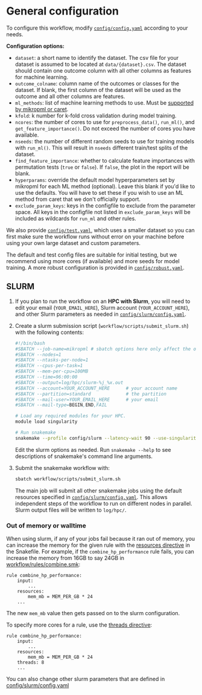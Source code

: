 # General configuration

To configure this workflow, modify [`config/config.yaml`](/config/config.yaml) 
according to your needs.

**Configuration options:**

  - `dataset`: a short name to identify the dataset. The csv file for your 
    dataset is assumed to be located at `data/{dataset}.csv`.
    The dataset should contain one outcome column with all other columns as
    features for machine learning.
  - `outcome_colname`: column name of the outcomes or classes for the dataset. 
    If blank, the first column of the dataset will be used as the outcome and 
    all other columns are features.
  - `ml_methods`: list of machine learning methods to use. Must be 
    [supported by mikropml or caret](http://www.schlosslab.org/mikropml/articles/introduction.html#the-methods-we-support).
  - `kfold`: k number for k-fold cross validation during model training. 
  - `ncores`: the number of cores to use for `preprocess_data()`, `run_ml()`, 
    and `get_feature_importance()`. Do not exceed the number of cores you have available.
  - `nseeds`: the number of different random seeds to use for training models 
    with `run_ml()`. This will result in `nseeds` different train/test splits 
    of the dataset.
  - `find_feature_importance`: whether to calculate feature importances with 
    permutation tests (`true` or `false`). If `false`, the plot in the report 
    will be blank. 
  - `hyperparams`: override the default model hyperparameters set by mikropml 
    for each ML method (optional). Leave this blank if you'd like to use the 
    defaults. You will have to set these if you wish to use an ML method from 
    caret that we don't officially support. 
  - `exclude_param_keys`: keys in the configfile to exclude from the parameter 
    space. All keys in the configfile not listed in `exclude_param_keys` will be
    included as wildcards for `run_ml` and other rules. 

We also provide [`config/test.yaml`](/config/test.yaml), which uses a smaller 
dataset so you can first make sure the workflow runs without error on your
machine before using your own large dataset and custom parameters.

The default and test config files are suitable for initial testing,
but we recommend using more cores (if available) and
more seeds for model training.
A more robust configuration is provided in
[`config/robust.yaml`](/config/robust.yaml).

## SLURM

1. If you plan to run the workflow on an **HPC with Slurm**, you will need to 
   edit your email (`YOUR_EMAIL_HERE`), 
   Slurm account (`YOUR_ACCOUNT_HERE`), 
   and other Slurm parameters as needed in 
   [`config/slurm/config.yaml`](/config/slurm/config.yaml).

1. Create a slurm submission script (`workflow/scripts/submit_slurm.sh`) with the following contents:

    ```sh
    #!/bin/bash
    #SBATCH --job-name=mikropml # sbatch options here only affect the overall job
    #SBATCH --nodes=1
    #SBATCH --ntasks-per-node=1
    #SBATCH --cpus-per-task=1
    #SBATCH --mem-per-cpu=100MB
    #SBATCH --time=96:00:00
    #SBATCH --output=log/hpc/slurm-%j_%x.out 
    #SBATCH --account=YOUR_ACCOUNT_HERE      # your account name
    #SBATCH --partition=standard             # the partition
    #SBATCH --mail-user=YOUR_EMAIL_HERE      # your email
    #SBATCH --mail-type=BEGIN,END,FAIL

    # Load any required modules for your HPC.
    module load singularity 

    # Run snakemake
    snakemake --profile config/slurm --latency-wait 90 --use-singularity --use-conda --configfile config/test.yaml
    ```
    Edit the slurm options as needed. Run `snakemake --help` to see descriptions of snakemake's command line arguments.

1. Submit the snakemake workflow with: 

    ``` sh
    sbatch workflow/scripts/submit_slurm.sh
    ```

    The main job will submit all other snakemake jobs using the default resources specified in [`config/slurm/config.yaml`](/config/slurm/config.yaml). 
    This allows independent steps of the workflow to run on different nodes in parallel.
    Slurm output files will be written to `log/hpc/`.


### Out of memory or walltime

When using slurm,
if any of your jobs fail because it ran out of memory, you can increase the
memory for the given rule with the
[resources directive](https://snakemake.readthedocs.io/en/stable/snakefiles/rules.html#resources)
in the Snakefile. For example, if the `combine_hp_performance` rule fails, you
can increase the memory from 16GB to say 24GB in
[workflow/rules/combine.smk](/workflow/rules/combine.smk):

```
rule combine_hp_performance:
    input:
        ...
    resources:
        mem_mb = MEM_PER_GB * 24
    ...
```

The new `mem_mb` value then gets passed on to the slurm configuration.

To specify more cores for a rule, use the
[threads directive](https://snakemake.readthedocs.io/en/stable/snakefiles/rules.html#threads):

```
rule combine_hp_performance:
    input:
        ...
    resources:
        mem_mb = MEM_PER_GB * 24
    threads: 8
    ...
```

You can also change other slurm parameters that are defined in
[config/slurm/config.yaml](/config/slurm/config.yaml)
